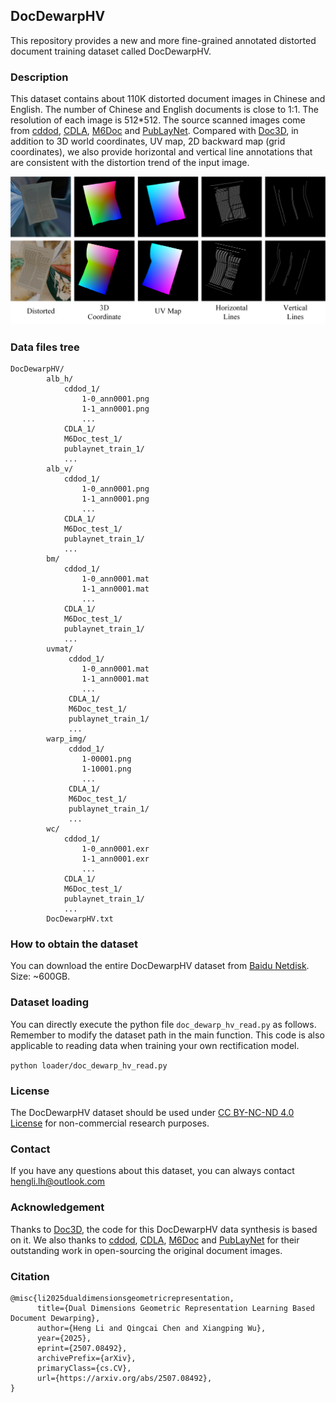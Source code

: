 ## DocDewarpHV

This repository provides a new and more fine-grained annotated distorted document training dataset called DocDewarpHV.

### Description

This dataset contains about 110K distorted document images in Chinese and English. 
The number of Chinese and English documents is close to 1:1. 
The resolution of each image is 512*512.
The source scanned images come from [cddod](https://github.com/kailigo/cddod), [CDLA](https://github.com/buptlihang/CDLA), 
[M6Doc](https://github.com/HCIILAB/M6Doc) and [PubLayNet](https://github.com/ibm-aur-nlp/PubLayNet).
Compared with [Doc3D](https://github.com/cvlab-stonybrook/doc3D-dataset), in addition to 3D world coordinates, UV map, 2D backward map (grid coordinates), 
we also provide horizontal and vertical line annotations that are consistent with the distortion trend of the input image.

![DocDewarpHV_vis](./images/DocDewarpHV_vis.png)

### Data files tree

```
DocDewarpHV/
        alb_h/
            cddod_1/
                1-0_ann0001.png
                1-1_ann0001.png
                ...
            CDLA_1/
            M6Doc_test_1/
            publaynet_train_1/
            ...
        alb_v/
            cddod_1/
                1-0_ann0001.png
                1-1_ann0001.png
                ...
            CDLA_1/
            M6Doc_test_1/
            publaynet_train_1/
            ...
        bm/
            cddod_1/
                1-0_ann0001.mat
                1-1_ann0001.mat
                ...
            CDLA_1/
            M6Doc_test_1/
            publaynet_train_1/
            ...
        uvmat/
             cddod_1/
                1-0_ann0001.mat
                1-1_ann0001.mat
                ...
             CDLA_1/
             M6Doc_test_1/
             publaynet_train_1/
             ...
        warp_img/
             cddod_1/
                1-00001.png
                1-10001.png
                ...
             CDLA_1/
             M6Doc_test_1/
             publaynet_train_1/
             ...
        wc/
            cddod_1/
                1-0_ann0001.exr
                1-1_ann0001.exr
                ...
            CDLA_1/
            M6Doc_test_1/
            publaynet_train_1/
            ...
        DocDewarpHV.txt
```

### How to obtain the dataset

You can download the entire DocDewarpHV dataset from [Baidu Netdisk](https://pan.baidu.com/s/1vuvm-f0wMuMivcV35VGbpA?pwd=uug6). Size: ~600GB.

### Dataset loading

You can directly execute the python file `doc_dewarp_hv_read.py` as follows. 
Remember to modify the dataset path in the main function. 
This code is also applicable to reading data when training your own rectification model.

`python loader/doc_dewarp_hv_read.py`

### License
The DocDewarpHV dataset should be used under [CC BY-NC-ND 4.0 License](https://creativecommons.org/licenses/by-nc-nd/4.0/) for non-commercial research purposes.

### Contact

If you have any questions about this dataset, you can always contact [hengli.lh@outlook.com](mailto:hengli.lh@outlook.com) 

### Acknowledgement
Thanks to [Doc3D](https://github.com/cvlab-stonybrook/doc3D-dataset), the code for this DocDewarpHV data synthesis is based on it.
We also thanks to [cddod](https://github.com/kailigo/cddod), [CDLA](https://github.com/buptlihang/CDLA), [M6Doc](https://github.com/HCIILAB/M6Doc) and [PubLayNet](https://github.com/ibm-aur-nlp/PubLayNet)
for their outstanding work in open-sourcing the original document images.

### Citation

```text
@misc{li2025dualdimensionsgeometricrepresentation,
      title={Dual Dimensions Geometric Representation Learning Based Document Dewarping}, 
      author={Heng Li and Qingcai Chen and Xiangping Wu},
      year={2025},
      eprint={2507.08492},
      archivePrefix={arXiv},
      primaryClass={cs.CV},
      url={https://arxiv.org/abs/2507.08492}, 
}
```